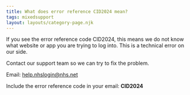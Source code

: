 ```yaml
---
title: What does error reference CID2024 mean?
tags: mixedsupport
layout: layouts/category-page.njk
---
```

If you see the error reference code CID2024, this means we do not know what website or app you are trying to log into. This is a technical error on our side.

Contact our support team so we can try to fix the problem.

Email: help.nhslogin@nhs.net

Include the error reference code in your email: **CID2024**

